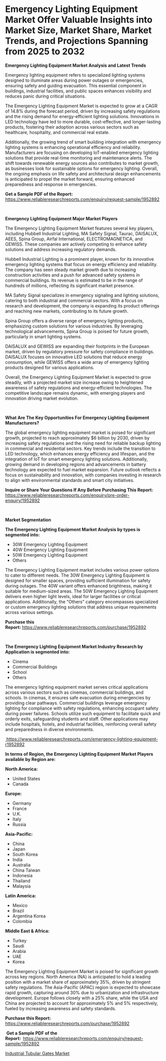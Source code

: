 <p><h1>Emergency Lighting Equipment Market Offer Valuable Insights into Market Size, Market Share, Market Trends, and Projections Spanning from 2025 to 2032</h1></p><p><strong>Emergency Lighting Equipment Market Analysis and Latest Trends</strong></p>
<p><p>Emergency lighting equipment refers to specialized lighting systems designed to illuminate areas during power outages or emergencies, ensuring safety and guiding evacuation. This essential component in buildings, industrial facilities, and public spaces enhances visibility and reduces panic during critical situations.</p><p>The Emergency Lighting Equipment Market is expected to grow at a CAGR of 14.8% during the forecast period, driven by increasing safety regulations and the rising demand for energy-efficient lighting solutions. Innovations in LED technology have led to more durable, cost-effective, and longer-lasting products, fostering their adoption across various sectors such as healthcare, hospitality, and commercial real estate.</p><p>Additionally, the growing trend of smart building integration with emergency lighting systems is enhancing operational efficiency and reliability. Manufacturers are focusing on developing IoT-enabled emergency lighting solutions that provide real-time monitoring and maintenance alerts. The shift towards renewable energy sources also contributes to market growth, as businesses look for sustainable options for emergency lighting. Overall, the ongoing emphasis on life safety and architectural design enhancements is anticipated to propel the market forward, ensuring enhanced preparedness and response in emergencies.</p></p>
<p><strong>Get a Sample PDF of the Report:&nbsp;</strong> <a href="https://www.reliableresearchreports.com/enquiry/request-sample/1952892?utm_campaign=2098&utm_medium=2&utm_source=Github&utm_content=ia&utm_term=28022025&utm_id=emergency-lighting-equipment">https://www.reliableresearchreports.com/enquiry/request-sample/1952892</a></p>
<p>&nbsp;</p>
<p><strong>Emergency Lighting Equipment Major Market Players</strong></p>
<p><p>The Emergency Lighting Equipment Market features several key players, including Hubbell Industrial Lighting, MA Safety Signal, Taurac, DAISALUX, AEES, Spina Group, Airfal International, ELECTROMAGNETICA, and GEWISS. These companies are actively competing to enhance safety solutions and address increasing regulatory demands.</p><p>Hubbell Industrial Lighting is a prominent player, known for its innovative emergency lighting systems that focus on energy efficiency and reliability. The company has seen steady market growth due to increasing construction activities and a push for advanced safety systems in commercial buildings. Its revenue is estimated to be in the range of hundreds of millions, reflecting its significant market presence.</p><p>MA Safety Signal specializes in emergency signaling and lighting solutions, catering to both industrial and commercial sectors. With a focus on research and development, the company is expanding its product offerings and reaching new markets, contributing to its future growth.</p><p>Spina Group offers a diverse range of emergency lighting products, emphasizing custom solutions for various industries. By leveraging technological advancements, Spina Group is poised for future growth, particularly in smart lighting systems.</p><p>DAISALUX and GEWISS are expanding their footprints in the European market, driven by regulatory pressure for safety compliance in buildings. DAISALUX focuses on innovative LED solutions that reduce energy consumption, while GEWISS offers a wide array of emergency lighting products designed for various applications.</p><p>Overall, the Emergency Lighting Equipment Market is expected to grow steadily, with a projected market size increase owing to heightened awareness of safety regulations and energy-efficient technologies. The competitive landscape remains dynamic, with emerging players and innovation driving market evolution.</p></p>
<p>&nbsp;</p>
<p><strong>What Are The Key Opportunities For Emergency Lighting Equipment Manufacturers?</strong></p>
<p><p>The global emergency lighting equipment market is poised for significant growth, projected to reach approximately $6 billion by 2030, driven by increasing safety regulations and the rising need for reliable backup lighting in commercial and residential sectors. Key trends include the transition to LED technology, which enhances energy efficiency and lifespan, and the integration of IoT for smart emergency lighting solutions. Additionally, growing demand in developing regions and advancements in battery technology are expected to fuel market expansion. Future outlook reflects a focus on sustainability and innovation, with companies investing in research to align with environmental standards and smart city initiatives.</p></p>
<p><strong>Inquire or Share Your Questions If Any Before Purchasing This Report:</strong> <a href="https://www.reliableresearchreports.com/enquiry/pre-order-enquiry/1952892?utm_campaign=2098&utm_medium=2&utm_source=Github&utm_content=ia&utm_term=28022025&utm_id=emergency-lighting-equipment">https://www.reliableresearchreports.com/enquiry/pre-order-enquiry/1952892</a></p>
<p>&nbsp;</p>
<p><strong>Market Segmentation</strong></p>
<p><strong>The Emergency Lighting Equipment Market Analysis by types is segmented into:</strong></p>
<p><ul><li>30W Emergency Lighting Equipment</li><li>40W Emergency Lighting Equipment</li><li>50W Emergency Lighting Equipment</li><li>Others</li></ul></p>
<p><p>The Emergency Lighting Equipment market includes various power options to cater to different needs. The 30W Emergency Lighting Equipment is designed for smaller spaces, providing sufficient illumination for safety during outages. The 40W variant offers enhanced brightness, making it suitable for medium-sized areas. The 50W Emergency Lighting Equipment delivers even higher light levels, ideal for larger facilities or critical applications. Additionally, the "Others" category encompasses specialized or custom emergency lighting solutions that address unique requirements across various settings.</p></p>
<p><strong>Purchase this Report:&nbsp;</strong><a href="https://www.reliableresearchreports.com/purchase/1952892?utm_campaign=2098&utm_medium=2&utm_source=Github&utm_content=ia&utm_term=28022025&utm_id=emergency-lighting-equipment">https://www.reliableresearchreports.com/purchase/1952892</a></p>
<p>&nbsp;</p>
<p><strong>The Emergency Lighting Equipment Market Industry Research by Application is segmented into:</strong></p>
<p><ul><li>Cinema</li><li>Commercial Buildings</li><li>School</li><li>Others</li></ul></p>
<p><p>The emergency lighting equipment market serves critical applications across various sectors such as cinemas, commercial buildings, and schools. In cinemas, it ensures safe evacuation during emergencies by providing clear pathways. Commercial buildings leverage emergency lighting for compliance with safety regulations, enhancing occupant safety during power failures. Schools utilize such equipment to facilitate quick and orderly exits, safeguarding students and staff. Other applications may include hospitals, hotels, and industrial facilities, reinforcing overall safety and preparedness in diverse environments.</p></p>
<p><a href="https://www.reliableresearchreports.com/emergency-lighting-equipment-r1952892?utm_campaign=2098&utm_medium=2&utm_source=Github&utm_content=ia&utm_term=28022025&utm_id=emergency-lighting-equipment">&nbsp;https://www.reliableresearchreports.com/emergency-lighting-equipment-r1952892</a></p>
<p><strong>In terms of Region, the Emergency Lighting Equipment Market Players available by Region are:</strong></p>
<p>
    <p> <strong> North America: </strong>
        <ul>
            <li>United States</li>
            <li>Canada</li>
        </ul>
        </p> 
    <p> <strong> Europe: </strong>
        <ul>
            <li>Germany</li>
            <li>France</li>
            <li>U.K.</li>
            <li>Italy</li>
            <li>Russia</li>
        </ul>
        </p> 
    <p> <strong> Asia-Pacific: </strong>
        <ul>
            <li>China</li>
            <li>Japan</li>
            <li>South Korea</li>
            <li>India</li>
            <li>Australia</li>
            <li>China Taiwan</li>
            <li>Indonesia</li>
            <li>Thailand</li>
            <li>Malaysia</li>
        </ul>
        </p> 
    <p> <strong> Latin America: </strong>
        <ul>
            <li>Mexico</li>
            <li>Brazil</li>
            <li>Argentina Korea</li>
            <li>Colombia</li>
        </ul>
        </p> 
    <p> <strong> Middle East & Africa: </strong>
        <ul>
            <li>Turkey</li>
            <li>Saudi</li>
            <li>Arabia</li>
            <li>UAE</li>
            <li>Korea</li>
        </ul>
    </p>
    </p>
<p><p>The Emergency Lighting Equipment Market is poised for significant growth across key regions. North America (NA) is anticipated to hold a leading position with a market share of approximately 35%, driven by stringent safety regulations. The Asia-Pacific (APAC) region is expected to showcase rapid growth, capturing around 30% due to urbanization and infrastructure development. Europe follows closely with a 25% share, while the USA and China are projected to account for approximately 5% and 5% respectively, fueled by increasing awareness and safety standards.</p></p>
<p><strong>Purchase this Report: </strong><a href="https://www.reliableresearchreports.com/purchase/1952892?utm_campaign=2098&utm_medium=2&utm_source=Github&utm_content=ia&utm_term=28022025&utm_id=emergency-lighting-equipment">https://www.reliableresearchreports.com/purchase/1952892</a></p>
<p>&nbsp;<strong>Get a Sample PDF of the Report:&nbsp;&nbsp;</strong><a href="https://www.reliableresearchreports.com/enquiry/request-sample/1952892?utm_campaign=2098&utm_medium=2&utm_source=Github&utm_content=ia&utm_term=28022025&utm_id=emergency-lighting-equipment">https://www.reliableresearchreports.com/enquiry/request-sample/1952892</a></p>
<p><strong></strong></p>
<p><p><a href="https://github.com/owersalesi36/Market-Research-Report-List-1/blob/main/industrial-tubular-gates-market.md?utm_campaign=2098&utm_medium=2&utm_source=Github&utm_content=ia&utm_term=28022025&utm_id=emergency-lighting-equipment">Industrial Tubular Gates Market</a></p></p>